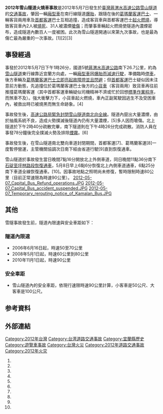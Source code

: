 **2012年雪山隧道火燒車事故**是2012年5月7日發生於[臺灣](../Page/臺灣.md "wikilink")[蔣渭水高速公路](../Page/蔣渭水高速公路.md "wikilink")[雪山隧道](../Page/雪山隧道.md "wikilink")的[交通事故](https://zh.wikipedia.org/wiki/交通事故 "wikilink")，肇因一輛[廂型車](../Page/廂型車.md "wikilink")在南行線隧道[爆胎](https://zh.wikipedia.org/wiki/爆胎 "wikilink")，跟隨在後的[葛瑪蘭客運](../Page/葛瑪蘭客運.md "wikilink")[巴士](../Page/公共汽車.md "wikilink")、一輛客貨兩用車及[首都客運](../Page/首都客運.md "wikilink")巴士互相追撞，造成客貨車與首都客運巴士[起火燃燒](../Page/火災.md "wikilink")，導致客貨車內2人被[燒死](../Page/死亡.md "wikilink")、31人被濃煙[嗆傷](https://zh.wikipedia.org/wiki/灼傷 "wikilink")；而肇事車輛起火燃燒使隧道內濃煙密布，造成隧道內數百人一度被困。此次為雪山隧道開通以來第九次事故，也是最為傷亡最為嚴重的一次事故。\[1\]\[2\]\[3\]

## 事發經過

事發於2012年5月7日下午1時26分，國道5號[蔣渭水高速公路](../Page/蔣渭水高速公路.md "wikilink")南下26.7公里，約為[雪山隧道](../Page/雪山隧道.md "wikilink")東行線靠近宜蘭方向處，一輛[廂型車](../Page/廂型車.md "wikilink")因[爆胎而減速行駛](https://zh.wikipedia.org/wiki/爆胎 "wikilink")，準備臨時[停車](https://zh.wikipedia.org/wiki/停車 "wikilink")，後方車輛及[葛瑪蘭客運](../Page/葛瑪蘭客運.md "wikilink")[巴士立即亮起故障燈並且閃避](https://zh.wikipedia.org/wiki/巴士 "wikilink")；但[首都客運](../Page/首都客運.md "wikilink")巴士疑似因未注意前方動態，先追撞位於葛瑪蘭客運巴士後方的[小貨車](https://zh.wikipedia.org/wiki/貨車 "wikilink")（客貨兩用）致貨車再往前推撞葛瑪蘭客運（其中首都客運車輛疑似司機精神不濟或忙於回想[標準作業程序](../Page/標準作業程序.md "wikilink")，而煞車不及）。強大衝擊力下，小貨車起火燃燒，車內正副駕駛因逃生不及受困車內，被救出時已被燒黑而無生命跡象。\[4\]

事故發生後，[高速公路局緊急封閉雪山隧道南北向全線](https://zh.wikipedia.org/wiki/高速公路局 "wikilink")。隧道內竄出大量濃煙，由於抽風系統不良，造成火勢撲滅後隧道內仍有大量濃煙，\[5\]多人因而嗆傷。北上隧道於下午2時40分疏散完畢，南下隧道則在下午4時26分完成疏散。消防人員在事發78分鐘後完全撲滅火勢及排除[煙霧](../Page/煙霧.md "wikilink")。\[6\]

事故發生後，在雪山隧道南北雙向車道封閉期間，首都客運\[7\]、葛瑪蘭客運\[8\]一度暫停營運，主管機關協調次日南下經由省道行駛\[9\]直到恢復通車。

雪山隧道於事故發生當日晚間7點16分開放北上外側車道，同日晚間11點36分南下[石碇至](https://zh.wikipedia.org/wiki/石碇交流道 "wikilink")[坪林路段恢復通車](https://zh.wikipedia.org/wiki/坪林交流道 "wikilink")，5月8日早上6點6分恢復北上內側車道通車，6點25分南下車道全線恢復通車。\[10\]。因事故地點之照明尚未修復，暫時限制時速80公里（目前正常速限為時速90公里）。 [2012-05-07_Capital_Bus_Refund_operations.JPG](https://zh.wikipedia.org/wiki/File:2012-05-07_Capital_Bus_Refund_operations.JPG "fig:2012-05-07_Capital_Bus_Refund_operations.JPG") [2012-05-07_Capital_Bus_accident_suspended.JPG](https://zh.wikipedia.org/wiki/File:2012-05-07_Capital_Bus_accident_suspended.JPG "fig:2012-05-07_Capital_Bus_accident_suspended.JPG") [2012-05-07_Temporary_rerouting_notice_of_Kamalan_Bus.JPG](https://zh.wikipedia.org/wiki/File:2012-05-07_Temporary_rerouting_notice_of_Kamalan_Bus.JPG "fig:2012-05-07_Temporary_rerouting_notice_of_Kamalan_Bus.JPG")

## 其他

雪隧事故發生前，隧道內限速與安全車距如下：

### 隧道內限速

  - 2006年6月16日起，時速50至70公里
  - 2008年5月1日起，時速60公里到80公里
  - 2010年11月1日起，時速90公里

### 安全車距

  - 雪山隧道內的安全車距，依現行速限時速90公里計算，小客車是50公尺、大客車是100公尺。

## 参考資料

## 外部連結

[Category:2012年台灣](https://zh.wikipedia.org/wiki/Category:2012年台灣 "wikilink") [Category:台湾道路交通事故](https://zh.wikipedia.org/wiki/Category:台湾道路交通事故 "wikilink") [Category:宜蘭縣歷史](https://zh.wikipedia.org/wiki/Category:宜蘭縣歷史 "wikilink") [Category:遊覽車事故](https://zh.wikipedia.org/wiki/Category:遊覽車事故 "wikilink") [Category:台灣火災](https://zh.wikipedia.org/wiki/Category:台灣火災 "wikilink") [Category:2012年道路交通事故](https://zh.wikipedia.org/wiki/Category:2012年道路交通事故 "wikilink") [Category:2012年火灾](https://zh.wikipedia.org/wiki/Category:2012年火灾 "wikilink")

1.
2.
3.
4.
5.
6.
7.
8.
9.
10.